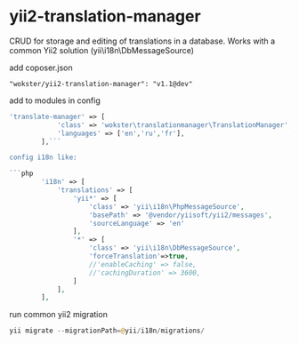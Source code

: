 # yii2-translation-manager
CRUD for storage and editing of translations in a database. Works with a common Yii2 solution (yii\i18n\DbMessageSource)

add coposer.json

`"wokster/yii2-translation-manager": "v1.1@dev"`

add to modules in config

```php
'translate-manager' => [
            'class' => 'wokster\translationmanager\TranslationManager',
            'languages' => ['en','ru','fr'],
        ],```

config i18n like:

```php
        'i18n' => [
            'translations' => [
                'yii*' => [
                    'class' => 'yii\i18n\PhpMessageSource',
                    'basePath' => '@vendor/yiisoft/yii2/messages',
                    'sourceLanguage' => 'en'
                ],
                '*' => [
                    'class' => 'yii\i18n\DbMessageSource',
                    'forceTranslation'=>true,
                    //'enableCaching' => false,
                    //'cachingDuration' => 3600,
                ]
            ],
        ],
```

run common yii2 migration

```php
yii migrate --migrationPath=@yii/i18n/migrations/
```
